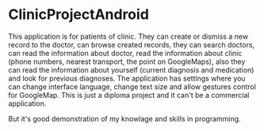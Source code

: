 # ClinicProjectAndroid

This application is for patients of clinic. They can create or dismiss a new record to the doctor, can browse created records, they can search doctors, can read the information about doctor, read the information about clinic (phone numbers, nearest transport, the point on GoogleMaps), also they can read the information about yourself (current diagnosis and medication) and look for previous diagnoses. The application has settings where you can change interface language, change text size and allow gestures control for GoogleMap.
This is just a diploma project and it can't be a commercial application. 

But it's good demonstration of my knowlage and skills in programming.
